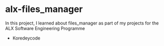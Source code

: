 # alx-files_manager
In this project, I learned about files_manager as part of my projects for the ALX Software Engineering Programme
* Koredeycode
